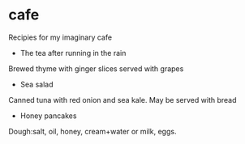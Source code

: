 # cafe
Recipies for my imaginary cafe


- The tea after running in the rain

Brewed thyme with ginger slices served with grapes


- Sea salad

Canned tuna with red onion and sea kale. May be served with bread

- Honey pancakes

Dough:salt, oil, honey, cream+water or milk, eggs.

